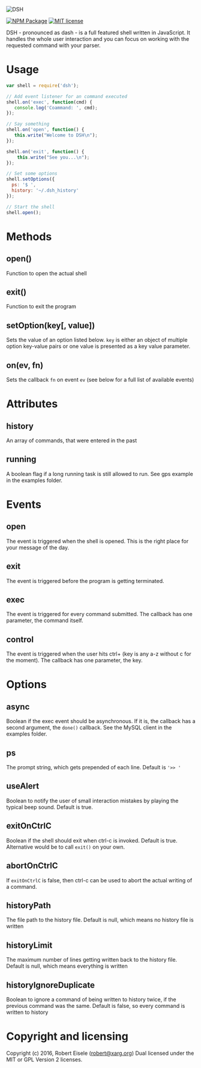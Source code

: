 ![DSH](https://github.com/infusion/dsh/blob/master/logo.png?raw=true "Javascript Shell")

[![NPM Package](https://img.shields.io/npm/v/dsh.svg?style=flat)](https://npmjs.org/package/dsh "View this project on npm")
[![MIT license](http://img.shields.io/badge/license-MIT-brightgreen.svg)](http://opensource.org/licenses/MIT)

DSH - pronounced as dash - is a full featured shell written in JavaScript. It handles the whole user interaction and you can focus on working with the requested command with your parser.

Usage
===

```javascript
var shell = require('dsh');

// Add event listener for an command executed
shell.on('exec', function(cmd) {
   console.log('Coammand: ', cmd);
});

// Say something
shell.on('open', function() {
   this.write("Welcome to DSH\n");
});

shell.on('exit', function() {
    this.write("See you...\n");
});

// Set some options
shell.setOptions({
  ps: '$ ',
  history: '~/.dsh_history'
});

// Start the shell
shell.open();
```

Methods
===

open()
---
Function to open the actual shell

exit()
---
Function to exit the program

setOption(key[, value])
---
Sets the value of an option listed below. `key` is either an object of multiple option key-value pairs or one value is presented as a key value parameter.

on(ev, fn)
---
Sets the callback `fn` on event `ev` (see below for a full list of available events)


Attributes
===

history
---
An array of commands, that were entered in the past

running
---
A boolean flag if a long running task is still allowed to run. See gps example in the examples folder.

Events
===
open
---
The event is triggered when the shell is opened. This is the right place for your message of the day.

exit
---
The event is triggered before the program is getting terminated.

exec
---
The event is triggered for every command submitted. The callback has one parameter, the command itself.

control
---
The event is triggered when the user hits ctrl+<key> (key is any a-z without c for the moment). The callback has one parameter, the key.

Options
===

async
---
Boolean if the exec event should be asynchronous. If it is, the callback has a second argument, the `done()` callback. See the MySQL client in the examples folder.

ps
---
The prompt string, which gets prepended of each line. Default is `'>> '`

useAlert
---
Boolean to notify the user of small interaction mistakes by playing the typical beep sound. Default is true.

exitOnCtrlC
---
Boolean if the shell should exit when ctrl-c is invoked. Default is true. Alternative would be to call `exit()` on your own.

abortOnCtrlC
---
If `exitOnCtrlC` is false, then ctrl-c can be used to abort the actual writing of a command.

historyPath
---
The file path to the history file. Default is null, which means no history file is written

historyLimit
---
The maximum number of lines getting written back to the history file. Default is null, which means everything is written

historyIgnoreDuplicate
---
Boolean to ignore a command of being written to history twice, if the previous command was the same. Default is false, so every command is written to history

Copyright and licensing
===
Copyright (c) 2016, Robert Eisele (robert@xarg.org)
Dual licensed under the MIT or GPL Version 2 licenses.
